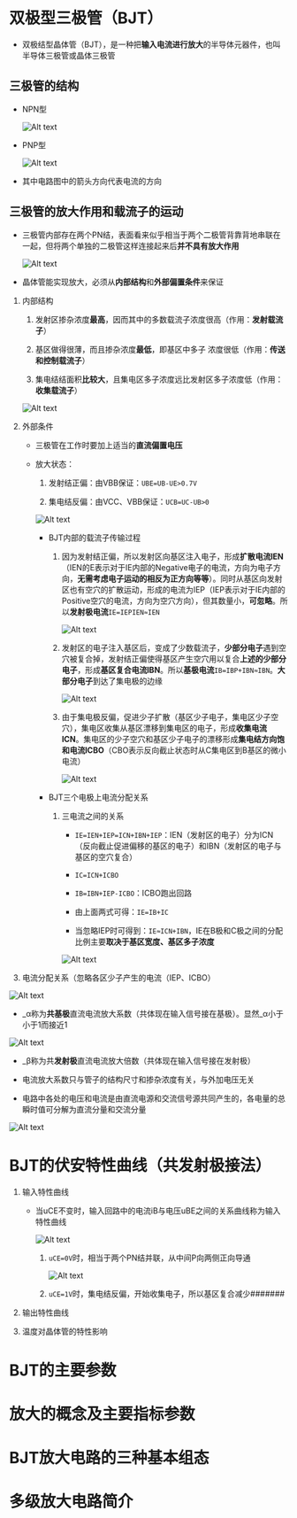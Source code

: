 # 双极型三极管（BJT）
* 双极结型晶体管（BJT），是一种把**输入电流进行放大**的半导体元器件，也叫半导体三极管或晶体三极管

## 三极管的结构
* NPN型

    ![Alt text](image-190.png)

* PNP型

    ![Alt text](image-191.png)

* 其中电路图中的箭头方向代表电流的方向

## 三极管的放大作用和载流子的运动
* 三极管内部存在两个PN结，表面看来似乎相当于两个二极管背靠背地串联在一起，但将两个单独的二极管这样连接起来后**并不具有放大作用**

    ![Alt text](image-192.png)

* 晶体管能实现放大，必须从**内部结构**和**外部偏置条件**来保证

1. 内部结构
    1. 发射区掺杂浓度**最高**，因而其中的多数载流子浓度很高（作用：**发射载流子**）

    2. 基区做得很薄，而且掺杂浓度**最低**，即基区中多子 浓度很低（作用：**传送和控制载流子**）

    3. 集电结结面积**比较大**，且集电区多子浓度远比发射区多子浓度低（作用：**收集载流子**）

    ![Alt text](image-193.png)
    

2. 外部条件
    * 三极管在工作时要加上适当的**直流偏置电压**

    * 放大状态：
        1. 发射结正偏：由VBB保证：`UBE=UB-UE>0.7V`

        2. 集电结反偏：由VCC、VBB保证：`UCB=UC-UB>0`

        ![Alt text](image-194.png)

        * BJT内部的载流子传输过程
            1. 因为发射结正偏，所以发射区向基区注入电子，形成**扩散电流IEN**（IEN的E表示对于IE内部的Negative电子的电流，方向为电子方向，**无需考虑电子运动的相反为正方向等等**）。同时从基区向发射区也有空穴的扩散运动，形成的电流为IEP（IEP表示对于IE内部的Positive空穴的电流，方向为空穴方向），但其数量小，**可忽略**。所以**发射极电流**`IE=IEPIEN≈IEN`

                ![Alt text](image-196.png)

            2. 发射区的电子注入基区后，变成了少数载流子，**少部分电子**遇到空穴被复合掉，发射结正偏使得基区产生空穴用以复合**上述的少部分电子**，形成**基区复合电流IBN**。所以**基极电流**`IB=IBP+IBN≈IBN`。**大部分电子**到达了集电极的边缘

                ![Alt text](image-195.png)

            3. 由于集电极反偏，促进少子扩散（基区少子电子，集电区少子空穴），集电区收集从基区漂移到集电区的电子，形成**收集电流ICN**。集电区的少子空穴和基区少子电子的漂移形成**集电结方向饱和电流ICBO**（CBO表示反向截止状态时从C集电区到B基区的微小电流）

                ![Alt text](image-197.png)

        * BJT三个电极上电流分配关系
            1. 三电流之间的关系
                * `IE=IEN+IEP=ICN+IBN+IEP`：IEN（发射区的电子）分为ICN（反向截止促进偏移的基区的电子）和IBN（发射区的电子与基区的空穴复合）
                
                * `IC=ICN+ICBO`
                
                * `IB=IBN+IEP-ICBO`：ICBO跑出回路

                * 由上面两式可得：`IE=IB+IC`

                * 当忽略IEP时可得到：`IE≈ICN+IBN`，IE在B极和C极之间的分配比例主要**取决于基区宽度、基区多子浓度**

                ![Alt text](image-202.png)

3. 电流分配关系（忽略各区少子产生的电流（IEP、ICBO）

![Alt text](image-203.png)

* _α称为**共基极**直流电流放大系数（共体现在输入信号接在基极）。显然_α小于小于1而接近1

![Alt text](image-204.png)

* _β称为共**发射极**直流电流放大倍数（共体现在输入信号接在发射极）

* 电流放大系数只与管子的结构尺寸和掺杂浓度有关，与外加电压无关

* 电路中各处的电压和电流是由直流电源和交流信号源共同产生的，各电量的总瞬时值可分解为直流分量和交流分量

![Alt text](image-205.png)

# BJT的伏安特性曲线（共发射极接法）
1. 输入特性曲线
    * 当uCE不变时，输入回路中的电流iB与电压uBE之间的关系曲线称为输入特性曲线

        ![Alt text](image-206.png)

        1. `uCE=0V`时，相当于两个PN结并联，从中间P向两侧正向导通

            ![Alt text](image-207.png)
        
        2. `uCE=1V`时，集电结反偏，开始收集电子，所以基区复合减少#######

2. 输出特性曲线

3. 温度对晶体管的特性影响

# BJT的主要参数
# 放大的概念及主要指标参数


# BJT放大电路的三种基本组态

# 多级放大电路简介